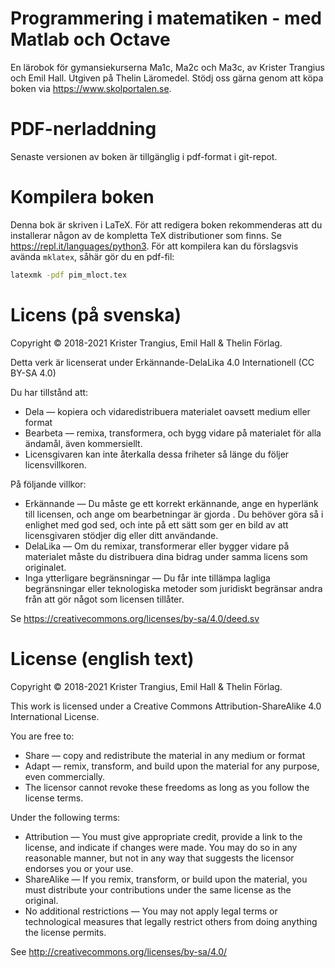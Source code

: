 Programmering i matematiken - med Matlab och Octave
==============

En lärobok för gymansiekurserna Ma1c, Ma2c och Ma3c, av Krister Trangius och Emil Hall. Utgiven på Thelin Läromedel. Stödj oss gärna genom att köpa boken via https://www.skolportalen.se.

# PDF-nerladdning
Senaste versionen av boken är tillgänglig i pdf-format i git-repot.

# Kompilera boken
Denna bok är skriven i LaTeX. För att redigera boken rekommenderas att du installerar någon av de kompletta TeX distributioner som finns. Se https://repl.it/languages/python3. För att kompilera kan du förslagsvis avända `mklatex`, såhär gör du en pdf-fil:

```sh
latexmk -pdf pim_mloct.tex
```
# Licens (på svenska)
Copyright &copy; 2018-2021 Krister Trangius, Emil Hall & Thelin Förlag.

Detta verk är licenserat under
Erkännande-DelaLika 4.0 Internationell (CC BY-SA 4.0)

Du har tillstånd att:

* Dela — kopiera och vidaredistribuera materialet oavsett medium eller format
* Bearbeta — remixa, transformera, och bygg vidare på materialet för alla ändamål, även kommersiellt.
* Licensgivaren kan inte återkalla dessa friheter så länge du följer licensvillkoren.

På följande villkor:
* Erkännande — Du måste ge ett korrekt erkännande, ange en hyperlänk till licensen, och ange om bearbetningar är gjorda . Du behöver göra så i enlighet med god sed, och inte på ett sätt som ger en bild av att licensgivaren stödjer dig eller ditt användande.
* DelaLika — Om du remixar, transformerar eller bygger vidare på materialet måste du distribuera dina bidrag under samma licens som originalet.
* Inga ytterligare begränsningar — Du får inte tillämpa lagliga begränsningar eller teknologiska metoder som juridiskt begränsar andra från att gör något som licensen tillåter.

Se https://creativecommons.org/licenses/by-sa/4.0/deed.sv

# License (english text)

Copyright &copy; 2018-2021 Krister Trangius, Emil Hall & Thelin Förlag.

This work is licensed under a
Creative Commons Attribution-ShareAlike 4.0 International License.

You are free to:

* Share — copy and redistribute the material in any medium or format
* Adapt — remix, transform, and build upon the material for any purpose, even commercially.
* The licensor cannot revoke these freedoms as long as you follow the license terms.

Under the following terms:

* Attribution — You must give appropriate credit, provide a link to the license, and indicate if changes were made. You may do so in any reasonable manner, but not in any way that suggests the licensor endorses you or your use.
*  ShareAlike — If you remix, transform, or build upon the material, you must distribute your contributions under the same license as the original.
* No additional restrictions — You may not apply legal terms or technological measures that legally restrict others from doing anything the license permits.

See http://creativecommons.org/licenses/by-sa/4.0/

